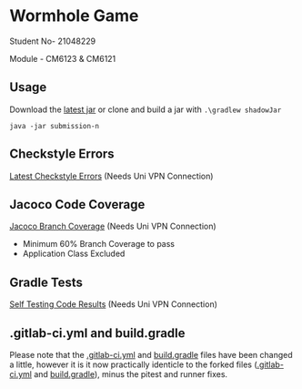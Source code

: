 # Wormhole Game
Student No- 21048229

Module - CM6123 & CM6121

## Usage

Download the [latest jar](https://git.cardiff.ac.uk/c21048229/wormhole-21048229-2022/-/releases) or clone and build a jar with 
`.\gradlew shadowJar`

`java -jar submission-n`

## Checkstyle Errors

[Latest Checkstyle Errors](https://c21048229.gitpages.cardiff.ac.uk/wormhole-21048229-2022/checkstyle/main.html) (Needs Uni VPN Connection)

## Jacoco Code Coverage

[Jacoco Branch Coverage](https://c21048229.gitpages.cardiff.ac.uk/wormhole-21048229-2022/jacocoHtml/) (Needs Uni VPN Connection)

- Minimum 60% Branch Coverage to pass
- Application Class Excluded

## Gradle Tests

[Self Testing Code Results](https://c21048229.gitpages.cardiff.ac.uk/wormhole-21048229-2022/tests/test/packages/com.cm6123.wormhole.html) (Needs Uni VPN Connection)

## .gitlab-ci.yml and build.gradle

Please note that the [.gitlab-ci.yml](https://git.cardiff.ac.uk/c21048229/wormhole-21048229-2022/-/blob/master/.gitlab-ci.yml) and [build.gradle](https://git.cardiff.ac.uk/c21048229/wormhole-21048229-2022/-/blob/master/build.gradle) files have been changed a little, however it is it now practically identicle to the forked files ([.gitlab-ci.yml](https://git.cardiff.ac.uk/ase-sds21/ase-sds2/assessment-1-2022-starter/-/blob/master/.gitlab-ci.yml) and [build.gradle](https://git.cardiff.ac.uk/ase-sds21/ase-sds2/assessment-1-2022-starter/-/blob/master/build.gradle)), minus the pitest and runner fixes.
